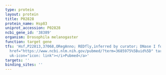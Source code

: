 ```yaml
---
type: protein
layout: protein
title: P02828
protein_name: Hsp83
uniprot_accession: P02828
ncbi_gene_id: '38389'
organism: Drosophila melanogaster
function: target gene
tfs: 'Hsf,P22813,37068,ORegAnno; REDfly,inferred by curator; DNase I footprinting,&ensp;<a
  href="https://www.ncbi.nlm.nih.gov/pubmed/?term=3685975%5Buid%5D" target="_blank"><i
  uk-icon="icon: link"></i>Pubmed</a>'
targets: ''
binding_sites: ''
---
```

